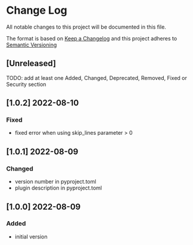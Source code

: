 # Change Log

All notable changes to this project will be documented in this file.

The format is based on [Keep a Changelog](http://keepachangelog.com/) and this project adheres to [Semantic Versioning](https://semver.org/)

## [Unreleased]

TODO: add at least one Added, Changed, Deprecated, Removed, Fixed or Security section

## [1.0.2] 2022-08-10

### Fixed

- fixed error when using skip_lines parameter > 0

## [1.0.1] 2022-08-09

### Changed

- version number in pyproject.toml
- plugin description in pyproject.toml

## [1.0.0] 2022-08-09

### Added

- initial version

